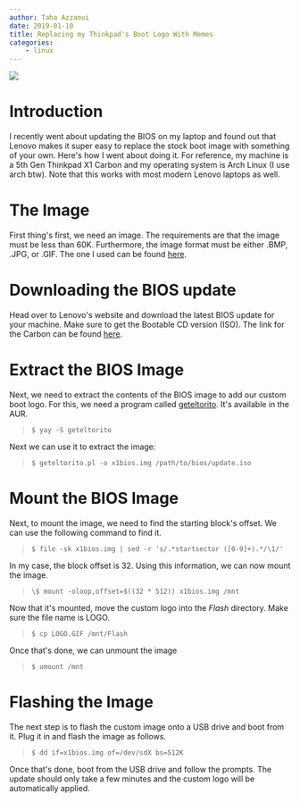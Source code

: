 ```yaml
---
author: Taha Azzaoui
date: 2019-01-10
title: Replacing my Thinkpad's Boot Logo With Memes
categories:
    - linux
---
```


![](/images/thiccpad_boot_logo.jpg)

# Introduction

I recently went about updating the BIOS on my laptop and found out that Lenovo
makes it super easy to replace the stock boot image with something of your own.
Here's how I went about doing it. For reference, my machine is a 5th Gen 
Thinkpad X1 Carbon and my operating system is Arch Linux (I use arch btw). 
Note that this works with most modern Lenovo laptops as well.

# The Image

First thing's first, we need an image. The requirements are that the image must
be less than 60K. Furthermore, the image format must be either .BMP, .JPG, or .GIF. 
The one I used can be found [here](images/LOGO.GIF).

# Downloading the BIOS update

Head over to Lenovo's website and download the latest BIOS update for your
machine. Make sure to get the Bootable CD version (ISO). The link for the Carbon
can be found [here](https://support.lenovo.com/us/en/downloads/ds030685).

# Extract the BIOS Image

Next, we need to extract the contents of the BIOS image to add 
our custom boot logo. For this, we need a program called
[geteltorito](https://aur.archlinux.org/packages/geteltorito/). It's available in the AUR.

> `$ yay -S geteltorito`

Next we can use it to extract the image:

> `$ geteltorito.pl -o x1bios.img /path/to/bios/update.iso`


# Mount the BIOS Image

Next, to mount the image, we need to find the starting block's offset.
We can use the following command to find it.

> `$ file -sk x1bios.img | sed -r 's/.*startsector ([0-9]+).*/\1/'`

In my case, the block offset is 32. Using this information, we can now mount the image. 

> `\$ mount -oloop,offset=$((32 * 512)) x1bios.img /mnt`

Now that it's mounted, move the custom logo into the *Flash* directory. Make
sure the file name is LOGO.

> `$ cp LOGO.GIF /mnt/Flash`

Once that's done, we can unmount the image

> `$ umount /mnt`

# Flashing the Image

The next step is to flash the custom image onto a USB drive and boot from it.
Plug it in and flash the image as follows.

> `$ dd if=x1bios.img of=/dev/sdX bs=512K`

Once that's done, boot from the USB drive and follow the prompts. The update
should only take a few minutes and the custom logo will be automatically applied.
